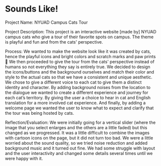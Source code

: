 # Sounds Like!

Project Name: 
NYUAD Campus Cats Tour


Project Description:
This project is an interactive website [made by] NYUAD campus cats who give a tour of their favorite spots on campus. The theme is playful and fun and from the cats' perspective.


Process: 
We wanted to make the website look like it was created by cats, hence the playful icons and bright colors and scratch marks and paw prints  We then proceeded to give the tour from the cats' perspective instead of humans so not everything they say is entirely true. We decided to design the icons/buttons and the background ourselves and match their color and style to the actual cats so that we have a consistent and unique aesthetic. We chose to give a different voice to each cat to give them a distinct identity and character. By adding background noises from the location to the dialogue we wanted to create a different experience and journey for each cat’s territory. By giving the user a choice to hear in cat and English translation for a more involved cat experience. And finally, by adding a welcome page we wanted the user to know what to expect and clarify that the tour was being hosted by cats.


Reflection/Evaluation:
We were initially going for a vertical slider (where the image that you select enlarges and the others are a little faded) but this changed as we progressed. It was a little difficult to combine the images with cartoon icons on the page, but it did not turn too bad. We were a little worried about the sound quality, so we tried noise reduction and added background music and it turned out fine. We had some struggle with layout and the user interactivity and changed some details several times until we were happy with it. 

